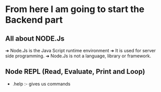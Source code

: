 # From here I am going to start the Backend part
## All about NODE.Js

➜ Node.Js is the Java Script runtime environment
➜ It is used for server side programming.
➜ Node.Js is not a language, library or framework.

## Node REPL (Read, Evaluate, Print and Loop)
* .help :- gives us commands